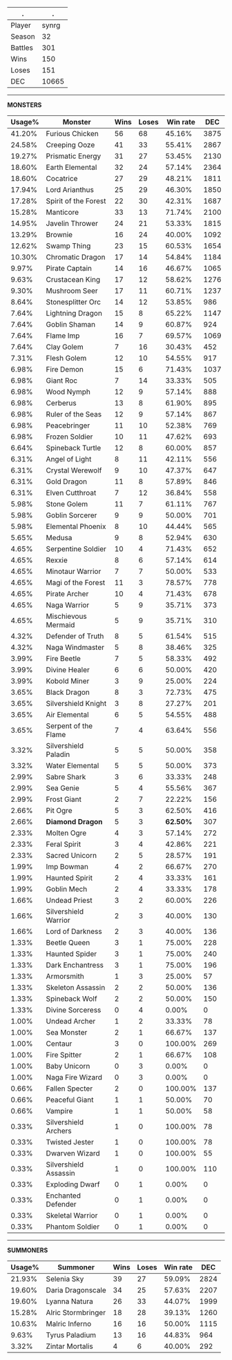 .|.
|-|-
Player|synrg
Season|32
Battles|301
Wins|150
Loses|151
DEC|10665

---
**MONSTERS**

Usage%|Monster|Wins|Loses|Win rate|DEC|
-|-|-|-|-|-|
41.20%|Furious Chicken|56|68|45.16%|3875|
24.58%|Creeping Ooze|41|33|55.41%|2867|
19.27%|Prismatic Energy|31|27|53.45%|2130|
18.60%|Earth Elemental|32|24|57.14%|2364|
18.60%|Cocatrice|27|29|48.21%|1811|
17.94%|Lord Arianthus|25|29|46.30%|1850|
17.28%|Spirit of the Forest|22|30|42.31%|1687|
15.28%|Manticore|33|13|71.74%|2100|
14.95%|Javelin Thrower|24|21|53.33%|1815|
13.29%|Brownie|16|24|40.00%|1092|
12.62%|Swamp Thing|23|15|60.53%|1654|
10.30%|Chromatic Dragon|17|14|54.84%|1184|
9.97%|Pirate Captain|14|16|46.67%|1065|
9.63%|Crustacean King|17|12|58.62%|1276|
9.30%|Mushroom Seer|17|11|60.71%|1237|
8.64%|Stonesplitter Orc|14|12|53.85%|986|
7.64%|Lightning Dragon|15|8|65.22%|1147|
7.64%|Goblin Shaman|14|9|60.87%|924|
7.64%|Flame Imp|16|7|69.57%|1069|
7.64%|Clay Golem|7|16|30.43%|452|
7.31%|Flesh Golem|12|10|54.55%|917|
6.98%|Fire Demon|15|6|71.43%|1037|
6.98%|Giant Roc|7|14|33.33%|505|
6.98%|Wood Nymph|12|9|57.14%|888|
6.98%|Cerberus|13|8|61.90%|895|
6.98%|Ruler of the Seas|12|9|57.14%|867|
6.98%|Peacebringer|11|10|52.38%|769|
6.98%|Frozen Soldier|10|11|47.62%|693|
6.64%|Spineback Turtle|12|8|60.00%|857|
6.31%|Angel of Light|8|11|42.11%|556|
6.31%|Crystal Werewolf|9|10|47.37%|647|
6.31%|Gold Dragon|11|8|57.89%|846|
6.31%|Elven Cutthroat|7|12|36.84%|558|
5.98%|Stone Golem|11|7|61.11%|767|
5.98%|Goblin Sorcerer|9|9|50.00%|701|
5.98%|Elemental Phoenix|8|10|44.44%|565|
5.65%|Medusa|9|8|52.94%|630|
4.65%|Serpentine Soldier|10|4|71.43%|652|
4.65%|Rexxie|8|6|57.14%|614|
4.65%|Minotaur Warrior|7|7|50.00%|533|
4.65%|Magi of the Forest|11|3|78.57%|778|
4.65%|Pirate Archer|10|4|71.43%|678|
4.65%|Naga Warrior|5|9|35.71%|373|
4.65%|Mischievous Mermaid|5|9|35.71%|310|
4.32%|Defender of Truth|8|5|61.54%|515|
4.32%|Naga Windmaster|5|8|38.46%|325|
3.99%|Fire Beetle|7|5|58.33%|492|
3.99%|Divine Healer|6|6|50.00%|420|
3.99%|Kobold Miner|3|9|25.00%|224|
3.65%|Black Dragon|8|3|72.73%|475|
3.65%|Silvershield Knight|3|8|27.27%|201|
3.65%|Air Elemental|6|5|54.55%|488|
3.65%|Serpent of the Flame|7|4|63.64%|556|
3.32%|Silvershield Paladin|5|5|50.00%|358|
3.32%|Water Elemental|5|5|50.00%|373|
2.99%|Sabre Shark|3|6|33.33%|248|
2.99%|Sea Genie|5|4|55.56%|367|
2.99%|Frost Giant|2|7|22.22%|156|
2.66%|Pit Ogre|5|3|62.50%|416|
2.66%|**Diamond Dragon**|5|3|**62.50%**|307|
2.33%|Molten Ogre|4|3|57.14%|272|
2.33%|Feral Spirit|3|4|42.86%|221|
2.33%|Sacred Unicorn|2|5|28.57%|191|
1.99%|Imp Bowman|4|2|66.67%|270|
1.99%|Haunted Spirit|2|4|33.33%|161|
1.99%|Goblin Mech|2|4|33.33%|178|
1.66%|Undead Priest|3|2|60.00%|226|
1.66%|Silvershield Warrior|2|3|40.00%|130|
1.66%|Lord of Darkness|2|3|40.00%|136|
1.33%|Beetle Queen|3|1|75.00%|228|
1.33%|Haunted Spider|3|1|75.00%|240|
1.33%|Dark Enchantress|3|1|75.00%|196|
1.33%|Armorsmith|1|3|25.00%|57|
1.33%|Skeleton Assassin|2|2|50.00%|136|
1.33%|Spineback Wolf|2|2|50.00%|150|
1.33%|Divine Sorceress|0|4|0.00%|0|
1.00%|Undead Archer|1|2|33.33%|78|
1.00%|Sea Monster|2|1|66.67%|137|
1.00%|Centaur|3|0|100.00%|269|
1.00%|Fire Spitter|2|1|66.67%|108|
1.00%|Baby Unicorn|0|3|0.00%|0|
1.00%|Naga Fire Wizard|0|3|0.00%|0|
0.66%|Fallen Specter|2|0|100.00%|137|
0.66%|Peaceful Giant|1|1|50.00%|70|
0.66%|Vampire|1|1|50.00%|58|
0.33%|Silvershield Archers|1|0|100.00%|78|
0.33%|Twisted Jester|1|0|100.00%|78|
0.33%|Dwarven Wizard|1|0|100.00%|55|
0.33%|Silvershield Assassin|1|0|100.00%|110|
0.33%|Exploding Dwarf|0|1|0.00%|0|
0.33%|Enchanted Defender|0|1|0.00%|0|
0.33%|Skeletal Warrior|0|1|0.00%|0|
0.33%|Phantom Soldier|0|1|0.00%|0|

---
**SUMMONERS**

Usage%|Summoner|Wins|Loses|Win rate|DEC|
-|-|-|-|-|-|
21.93%|Selenia Sky|39|27|59.09%|2824|
19.60%|Daria Dragonscale|34|25|57.63%|2207|
19.60%|Lyanna Natura|26|33|44.07%|1999|
15.28%|Alric Stormbringer|18|28|39.13%|1260|
10.63%|Malric Inferno|16|16|50.00%|1115|
9.63%|Tyrus Paladium|13|16|44.83%|964|
3.32%|Zintar Mortalis|4|6|40.00%|292|
